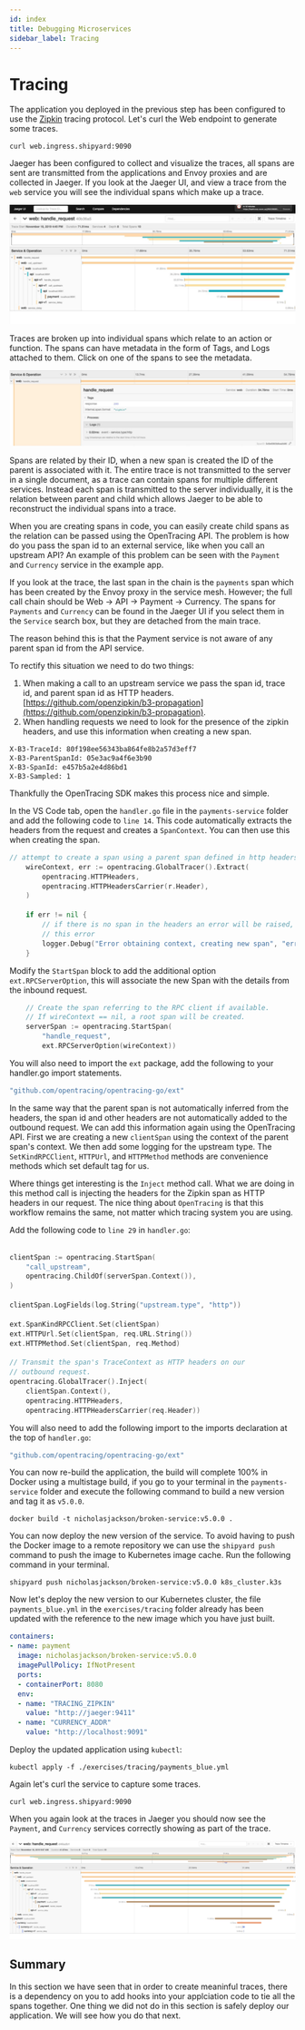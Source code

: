 ```yaml
---
id: index
title: Debugging Microservices
sidebar_label: Tracing
---
```


# Tracing

The application you deployed in the previous step has been configured to use the [Zipkin](https://zipkin.io/) tracing protocol. Let's curl the Web endpoint to generate some traces.

```shell
curl web.ingress.shipyard:9090
```

<p>
  <Terminal target="vscode.container.shipyard" shell="/bin/bash" workdir="/work" user="root" expanded/>
</p>

Jaeger has been configured to collect and visualize the traces, all spans are sent are transmitted from the applications and Envoy proxies and are collected in Jaeger. If you look at the Jaeger UI, and view a trace from the `web` service you will see the individual spans which make up a trace.

![](images/tracing/web_1.png)

Traces are broken up into individual spans which relate to an action or function. The spans can have metadata in the form of Tags, and Logs attached to them. Click on one of the spans to see the metadata.

![](images/tracing/web_2.png)

Spans are related by their ID, when a new span is created the ID of the parent is associated with it. The entire trace is not transmitted to the server in a single document, as a trace can contain spans for multiple different services. Instead each span is transmitted to the server individually, it is the relation between parent and child which allows Jaeger to be able to reconstruct the individual spans into a trace.

When you are creating spans in code, you can easily create child spans as the relation can be passed using the OpenTracing API. The problem is how do you pass the span id to an external service, like when you call an upstream API? An example of this problem can be seen with the `Payment` and `Currency` service in the example app.

If you look at the trace, the last span in the chain is the `payments` span which has been created by the Envoy proxy in the service mesh. However; the full call chain should be Web -> API -> Payment -> Currency. The spans for `Payments` and `Currency` can be found in the Jaeger UI if you select them in the `Service` search box, but they are detached from the main trace.

The reason behind this is that the Payment service is not aware of any parent span id from the API service.

To rectify this situation we need to do two things: 

1. When making a call to an upstream service we pass the span id, trace id, and parent span id as HTTP headers. [https://github.com/openzipkin/b3-propagation](https://github.com/openzipkin/b3-propagation).
2. When handling requests we need to look for the presence of the zipkin headers, and use this information when creating a new span.
 
```
X-B3-TraceId: 80f198ee56343ba864fe8b2a57d3eff7
X-B3-ParentSpanId: 05e3ac9a4f6e3b90
X-B3-SpanId: e457b5a2e4d86bd1
X-B3-Sampled: 1
```

Thankfully the OpenTracing SDK makes this process nice and simple.

In the VS Code tab, open the `handler.go` file in the `payments-service` folder and add the following code to `line 14`. This code automatically extracts the headers from the request and creates a `SpanContext`. You can then use this when creating the span.

```go
// attempt to create a span using a parent span defined in http headers
	wireContext, err := opentracing.GlobalTracer().Extract(
		opentracing.HTTPHeaders,
		opentracing.HTTPHeadersCarrier(r.Header),
	)

	if err != nil {
		// if there is no span in the headers an error will be raised, log
		// this error
		logger.Debug("Error obtaining context, creating new span", "error", err)
	}
```

Modify the `StartSpan` block to add the additional option `ext.RPCServerOption`, this will associate the new Span with the details from the inbound request.  

```go
	// Create the span referring to the RPC client if available.
	// If wireContext == nil, a root span will be created.
	serverSpan := opentracing.StartSpan(
		"handle_request",
		ext.RPCServerOption(wireContext))
```

You will also need to import the `ext` package, add the following to your handler.go import statements.

```go
"github.com/opentracing/opentracing-go/ext"
```

In the same way that the parent span is not automatically inferred from the headers, the span id and other headers are not automatically added to the outbound request. We can add this information again using the OpenTracing API. First we are creating a new `clientSpan` using the context of the parent span's context.  We then add some logging for the upstream type. The `SetKindRPCClient`, `HTTPUrl`, and `HTTPMethod` methods are convenience methods which set default tag for us.

Where things get interesting is the `Inject` method call. What we are doing in this method call is injecting the headers for the Zipkin span as HTTP headers in our request. The nice thing about `OpenTracing` is that this workflow remains the same, not matter which tracing system you are using.

Add the following code to `line 29` in `handler.go`:

```go

clientSpan := opentracing.StartSpan(
	"call_upstream",
	opentracing.ChildOf(serverSpan.Context()),
)

clientSpan.LogFields(log.String("upstream.type", "http"))

ext.SpanKindRPCClient.Set(clientSpan)
ext.HTTPUrl.Set(clientSpan, req.URL.String())
ext.HTTPMethod.Set(clientSpan, req.Method)

// Transmit the span's TraceContext as HTTP headers on our
// outbound request.
opentracing.GlobalTracer().Inject(
	clientSpan.Context(),
	opentracing.HTTPHeaders,
	opentracing.HTTPHeadersCarrier(req.Header))
```

You will also need to add the following import to the imports declaration at the top of `handler.go`:

```go
"github.com/opentracing/opentracing-go/ext"
```

You can now re-build the application, the build will complete 100% in Docker using a multistage build, if you go to your terminal in the `payments-service` folder and execute the following command to build a new version and tag it as `v5.0.0`.

```shell
docker build -t nicholasjackson/broken-service:v5.0.0 .
```

<p>
  <Terminal target="vscode.container.shipyard" shell="/bin/bash" workdir="/work/payment-service" user="root"/>
</p>

You can now deploy the new version of the service. To avoid having to push the Docker image to a remote repository we can use the `shipyard push` command to push the image to Kubernetes image cache. Run the following command in your terminal.

```shell
shipyard push nicholasjackson/broken-service:v5.0.0 k8s_cluster.k3s
```

<p>
  <Terminal target="vscode.container.shipyard" shell="/bin/bash" workdir="/work/payment-service" user="root"/>
</p>

Now let's deploy the new version to our Kubernetes cluster, the file `payments_blue.yml` in the `exercises/tracing` folder already has been updated with the reference to the new image which you have just built.

```yaml
containers:
- name: payment
  image: nicholasjackson/broken-service:v5.0.0
  imagePullPolicy: IfNotPresent
  ports:
  - containerPort: 8080
  env:
  - name: "TRACING_ZIPKIN"
    value: "http://jaeger:9411"
  - name: "CURRENCY_ADDR"
    value: "http://localhost:9091"
```

Deploy the updated application using `kubectl`:

```shell
kubectl apply -f ./exercises/tracing/payments_blue.yml
```

<p>
  <Terminal target="vscode.container.shipyard" shell="/bin/bash" workdir="/work" user="root"/>
</p>

Again let's curl the service to capture some traces.

```shell
curl web.ingress.shipyard:9090 
```

<p>
  <Terminal target="vscode.container.shipyard" shell="/bin/bash" workdir="/work" user="root"/>
</p>

When you again look at the traces in Jaeger you should now see the `Payment`, and `Currency` services correctly showing as part of the trace.

![](images/tracing/web_3.png)

## Summary

In this section we have seen that in order to create meaninful traces, there is a dependency on you to add hooks into your applciation code to tie all the spans together.  One thing we did not do in this section is safely deploy our application. We will see how you do that next.